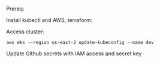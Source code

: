 Prereq:

Install kubectl and AWS, terraform:

Access cluster:

`aws eks --region us-east-2 update-kubeconfig --name dev`

Update Github secrets with IAM access and secret key